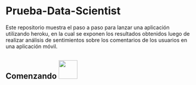 # Prueba-Data-Scientist

Este repositorio muestra el paso a paso para lanzar una aplicación utilizando heroku, en la cual se exponen los resultados obtenidos luego de realizar análisis de sentimientos sobre los comentarios de los usuarios en una aplicación móvil.

## Comenzando <img src="https://github.com/LinaPlazas/Prueba-Data-Scientist/imagenes/cohete.jpg" width="50" height="50">
